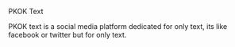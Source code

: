 PKOK Text

PKOK text is a social media platform dedicated for only text, its like facebook or twitter but for only text.
